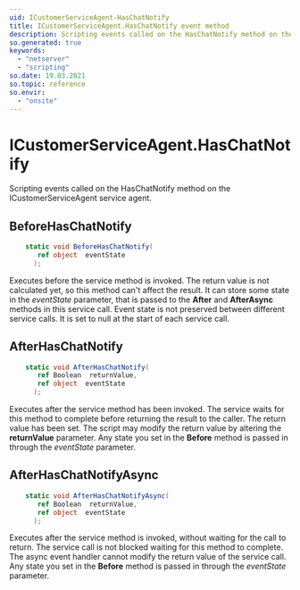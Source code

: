 ```yaml
---
uid: ICustomerServiceAgent-HasChatNotify
title: ICustomerServiceAgent.HasChatNotify event method
description: Scripting events called on the HasChatNotify method on the ICustomerServiceAgent service agent.
so.generated: true
keywords:
  - "netserver"
  - "scripting"
so.date: 19.03.2021
so.topic: reference
so.envir:
  - "onsite"
---
```

# ICustomerServiceAgent.HasChatNotify

Scripting events called on the <see cref='M:SuperOffice.CRM.Services.ICustomerServiceAgent.HasChatNotify'>HasChatNotify</see> method on the <see cref='ICustomerServiceAgent'>ICustomerServiceAgent</see>  service agent.

## BeforeHasChatNotify
```cs
    static void BeforeHasChatNotify(
       ref object  eventState
      );
```
Executes before the service method is invoked.
The return value is not calculated yet, so this method can't affect the result.
It can store some state in the *eventState* parameter, that is passed to the **After** and **AfterAsync** methods in this service call.
Event state is not preserved between different service calls. It is set to null at the start of each service call.
## AfterHasChatNotify
```cs
    static void AfterHasChatNotify(
       ref Boolean  returnValue,
       ref object  eventState
      );
```
Executes after the service method has been invoked. The service waits for this method to complete before returning the result to the caller.
The return value has been set. The script may modify the return value by altering the **returnValue** parameter.
Any state you set in the **Before** method is passed in through the *eventState* parameter.
## AfterHasChatNotifyAsync
```cs
    static void AfterHasChatNotifyAsync(
       ref Boolean  returnValue,
       ref object  eventState
      );
```
Executes after the service method is invoked, without waiting for the call to return.
The service call is not blocked waiting for this method to complete.
The async event handler cannot modify the return value of the service call.
Any state you set in the **Before** method is passed in through the *eventState* parameter.

